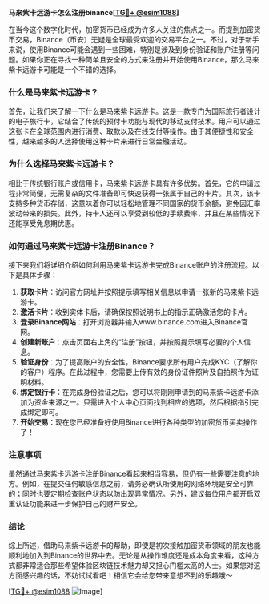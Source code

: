 **马来紫卡远游卡怎么注册binance[[TG💪+ @esim1088](https://t.me/s/esim1088)]**

在当今这个数字化时代，加密货币已经成为许多人关注的焦点之一。而提到加密货币交易，Binance（币安）无疑是全球最受欢迎的交易平台之一。不过，对于新手来说，使用Binance可能会遇到一些困难，特别是涉及到身份验证和账户注册等问题。如果你正在寻找一种简单且安全的方式来注册并开始使用Binance，那么马来紫卡远游卡可能是一个不错的选择。

### 什么是马来紫卡远游卡？

首先，让我们来了解一下什么是马来紫卡远游卡。这是一款专门为国际旅行者设计的电子旅行卡，它结合了传统的预付卡功能与现代的移动支付技术。用户可以通过这张卡在全球范围内进行消费、取款以及在线支付等操作。由于其便捷性和安全性，越来越多的人选择使用这种卡片来进行日常金融活动。

### 为什么选择马来紫卡远游卡？

相比于传统银行账户或信用卡，马来紫卡远游卡具有许多优势。首先，它的申请过程非常简便，无需复杂的文件准备即可快速获得一张属于自己的卡片。其次，该卡支持多种货币存储，这意味着你可以轻松地管理不同国家的货币余额，避免因汇率波动带来的损失。此外，持卡人还可以享受到较低的手续费率，并且在某些情况下还能享受免息期优惠。

### 如何通过马来紫卡远游卡注册Binance？

接下来我们将详细介绍如何利用马来紫卡远游卡完成Binance账户的注册流程。以下是具体步骤：

1. **获取卡片**：访问官方网址并按照提示填写相关信息以申请一张新的马来紫卡远游卡。
2. **激活卡片**：收到实体卡后，请确保按照说明书上的指示正确激活您的卡片。
3. **登录Binance网站**：打开浏览器并输入www.binance.com进入Binance官网。
4. **创建新账户**：点击页面右上角的“注册”按钮，并按照提示填写必要的个人信息。
5. **验证身份**：为了提高账户的安全性，Binance要求所有用户完成KYC（了解你的客户）程序。在此过程中，您需要上传有效的身份证件照片及自拍照作为证明材料。
6. **绑定银行卡**：在完成身份验证之后，您可以将刚刚申请到的马来紫卡远游卡添加为资金来源之一。只需进入个人中心页面找到相应的选项，然后根据指引完成绑定即可。
7. **开始交易**：现在您已经准备好使用Binance进行各种类型的加密货币买卖操作了！

### 注意事项

虽然通过马来紫卡远游卡注册Binance看起来相当容易，但仍有一些需要注意的地方。例如，在提交任何敏感信息之前，请务必确认所使用的网络环境是安全可靠的；同时也要定期检查账户状态以防出现异常情况。另外，建议每位用户都开启双重认证功能来进一步保护自己的财产安全。

### 结论

综上所述，借助马来紫卡远游卡的帮助，即使是初次接触加密货币领域的朋友也能顺利地加入到Binance的世界中去。无论是从操作难度还是成本角度来看，这种方式都非常适合那些希望体验区块链技术魅力却又担心门槛太高的人士。如果您对这方面感兴趣的话，不妨试试看吧！相信它会给您带来意想不到的乐趣哦～

[[TG💪+ @esim1088](https://t.me/s/esim1088) ![Image](https://i.postimg.cc/4NQfJmqS/Snipaste-2025-05-13-00-14-12.png)]
